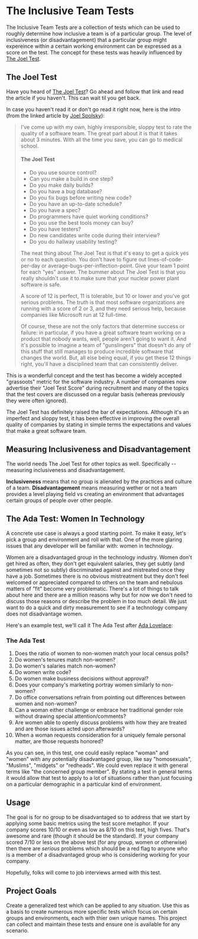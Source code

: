 # The Inclusive Team Tests

The Inclusive Team Tests are a collection of tests which can be used to roughly determine how inclusive a team is of a particular group. The level of inclusiveness (or disadvantagement) that a particular group might expereince within a certain working environment can be expressed as a score on the test. The concept for these tests was heavily influenced by [The Joel Test](http://www.joelonsoftware.com/articles/fog0000000043.html).


## The Joel Test
Have you heard of [The Joel Test](http://www.joelonsoftware.com/articles/fog0000000043.html)? Go ahead and follow that link and read the article if you haven't. This can wait til you get back. 

In case you haven't read it or don't go read it right now, here is the intro (from the linked article by [Joel Spolsky](http://joelonsoftware.com)):

> I've come up with my own, highly irresponsible, sloppy test to rate the quality of a software team. The great part about it is that it takes about 3 minutes. With all the time you save, you can go to medical school.
>
>
>  
> #### The Joel Test
>
>* Do you use source control?
>* Can you make a build in one step?
>* Do you make daily builds?
>* Do you have a bug database?
>* Do you fix bugs before writing new code?
>* Do you have an up-to-date schedule?
>* Do you have a spec?
>* Do programmers have quiet working conditions?
>* Do you use the best tools money can buy?
>* Do you have testers?
>* Do new candidates write code during their interview?
>* Do you do hallway usability testing?
>
>
>The neat thing about The Joel Test is that it's easy to get a quick yes or no to each question. You don't have to figure out lines-of-code-per-day or average-bugs-per-inflection-point. Give your team 1 point for each "yes" answer. The bummer about The Joel Test is that you really shouldn't use it to make sure that your nuclear power plant software is safe.
>
>A score of 12 is perfect, 11 is tolerable, but 10 or lower and you've got serious problems. The truth is that most software organizations are running with a score of 2 or 3, and they need serious help, because companies like Microsoft run at 12 full-time. 
>
>Of course, these are not the only factors that determine success or failure: in particular, if you have a great software team working on a product that nobody wants, well, people aren't going to want it. And it's possible to imagine a team of "gunslingers" that doesn't do any of this stuff that still manages to produce incredible software that changes the world. But, all else being equal, if you get these 12 things right, you'll have a disciplined team that can consistently deliver.


This is a wonderful concept and the test has become a widely accepted "grassoots" metric for the software industry. A number of companies now advertise their "Joel Test Score" during recruitment and many of the topics that the test covers are discussed on a regular basis (whereas previously they were often ignored). 

The Joel Test has definitely raised the bar of expectations. Although it's an imperfect and sloppy test, it has been effective in improving the overall quality of companies by stating in simple terms the expectations and values that make a great software team. 

## Measuring Inclusiveness and Disadvantagement

The world needs The Joel Test for other topics as well. Specifically -- measuring inclusiveness and disadvantagement. 

**Inclusiveness** means that no group is alienated by the practices and culture of a team. 
**Disadvantagement** means measuring wether or not a team provides a level playing field vs creating an environment that advantages certain groups of people over other people. 

## The Ada Test: Women In Technology 

A concrete use case is always a good starting point. To make it easy, let's pick a group and environment and roll with that. One of the more glaring issues that any developer will be familiar with: women in technology. 

Women are a disadvantaged group in the technology industry. Women don't get hired as often, they don't get equivalent salaries, they get subtly (and sometimes not so subtly) discriminated against and mistreated once they have a job. Sometimes there is no obvious mistreatment but they don't feel welcomed or appreciated compared to others on the team and nebulous matters of "fit" become very problematic. There's a lot of things to talk about here and there are a million reasons why but for now we don't need to discuss those reasons or describe the problem in too much detail. We just want to do a quick and dirty measurement to see if a technology company does not disadvantage women. 

Here's an example test, we'll call it The Ada Test after [Ada Lovelace](http://en.wikipedia.org/wiki/Ada_Lovelace):

### The Ada Test

1. Does the ratio of women to non-women match your local census polls? 
2. Do women's tenures match non-women?
3. Do women's salaries match non-women?
4. Do women write code?
5. Do women make business decisions without approval?
6. Does your company's marketing portray women similarly to non-women?
7. Do office conversations refrain from pointing out differences between women and non-women?
8. Can a woman either challenge or embrace her traditional gender role without drawing special attention/comments?
9. Are women able to openly discuss problems with how they are treated and are those issues acted upon afterwards?
10. When a woman requests consideration for a uniquely female personal matter, are those requests honored?


As you can see, in this test, one could easily replace "woman" and "women" with any potentially disadvantaged group, like say "homosexuals", "Muslims", "midgets" or "redheads". We could even replace it with general terms like "the concerned group member". By stating a test in general terms it would allow that test to apply to a lot of situations rather than just focusing on a particular demographic in a particular kind of environment.

## Usage

The goal is for no group to be disadvantaged so to address that we start by applying some basic metrics using the test score metaphor. If your company scores 10/10 or even as low as 8/10 on this test, high fives. That's awesome and rare (though it should be the standard). If your company scored 7/10 or less on the above test (for any group, women or otherwise) then there are *serious* problems which should be a red flag to anyone who is a member of a disadvantaged group who is considering working for your company.

Hopefully, folks will come to job interviews armed with this test.

## Project Goals

Create a generalized test which can be applied to any situation. Use this as a basis to create numerous more specific tests which focus on certain groups and environments, each with thier own unique names. This project can collect and maintain these tests and ensure one is available for any scenario. 

